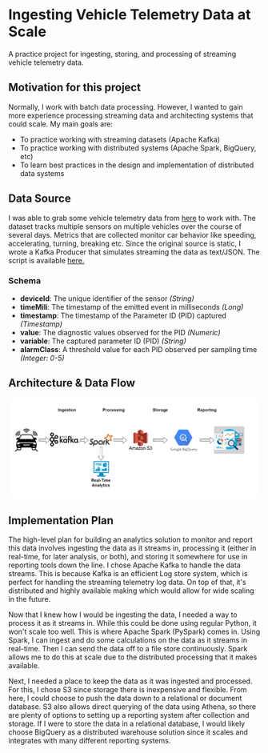 # Ingesting Vehicle Telemetry Data at Scale
A practice project for ingesting, storing, and processing of streaming vehicle telemetry data.

## Motivation for this project
Normally, I work with batch data processing. However, I wanted to gain more experience processing streaming data and architecting systems that could scale. My main goals are:
- To practice working with streaming datasets (Apache Kafka)
- To practice working with distributed systems (Apache Spark, BigQuery, etc)
- To learn best practices in the design and implementation of distributed data systems

## Data Source
I was able to grab some vehicle telemetry data from [here](https://www.kaggle.com/datasets/ankitp013/automobile-telematics-dataset?resource=download) to work with. The dataset tracks multiple sensors on multiple vehicles over the course of several days. Metrics that are collected monitor car behavior like speeding, accelerating, turning, breaking etc. Since the original source is static, I wrote a Kafka Producer that simulates streaming the data as text/JSON. The script is available [here.](https://github.com/martinmarroyo/vehicle-telemetry/blob/main/data/telematic_producer.py)

### Schema
- **deviceId**: The unique identifier of the sensor *(String)*
- **timeMili**: The timestamp of the emitted event in milliseconds *(Long)*
- **timestamp**: The timestamp of the Parameter ID (PID) captured *(Timestamp)*
- **value**: The diagnostic values observed for the PID *(Numeric)*
- **variable**: The captured parameter ID (PID) *(String)*
- **alarmClass**: A threshold value for each PID observed per sampling time *(Integer: 0-5)*



## Architecture & Data Flow

![Telemetry Reading Architecture Overview](https://github.com/martinmarroyo/vehicle-telemetry/blob/ca880d13b67eed263934e6772390514668d71598/VehicleTelemetryArchitecture-Overview.PNG)

## Implementation Plan
The high-level plan for building an analytics solution to monitor and report this data involves ingesting the data as it streams in, processing it (either in real-time, for later analysis, or both), and storing it somewhere for use in reporting tools down the line. I chose Apache Kafka to handle the data streams. This is because Kafka is an efficient Log store system, which is perfect for handling the streaming telemetry log data. On top of that, it's distributed and highly available making which would allow for wide scaling in the future. 

Now that I knew how I would be ingesting the data, I needed a way to process it as it streams in. While this could be done using regular Python, it won't scale too well. This is where Apache Spark (PySpark) comes in. Using Spark, I can ingest and do some calculations on the data as it streams in real-time. Then I can send the data off to a file store continuously. Spark allows me to do this at scale due to the distributed processing that it makes available.

Next, I needed a place to keep the data as it was ingested and processed. For this, I chose S3 since storage there is inexpensive and flexible. From here, I could choose to push the data down to a relational or document database. S3 also allows direct querying of the data using Athena, so there are plenty of options to setting up a reporting system after collection and storage. If I were to store the data in a relational database, I would likely choose BigQuery as a distributed warehouse solution since it scales and integrates with many different reporting systems.
